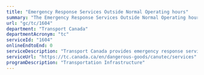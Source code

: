 ```yaml
---
title: "Emergency Response Services Outside Normal Operating hours"
summary: "The Emergency Response Services Outside Normal Operating hours service from Transport Canada is not available end-to-end online, according to the GC Service Inventory."
url: "gc/tc/1604"
department: "Transport Canada"
departmentAcronym: "tc"
serviceId: "1604"
onlineEndtoEnd: 0
serviceDescription: "Transport Canada provides emergency response services outside nomral operating hours at TC owned and operated airports."
serviceUrl: "https://tc.canada.ca/en/dangerous-goods/canutec/services"
programDescription: "Transportation Infrastructure"
---
```

